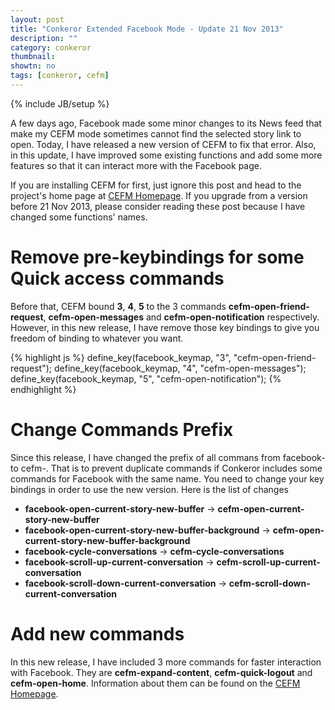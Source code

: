 ```yaml
---
layout: post
title: "Conkeror Extended Facebook Mode - Update 21 Nov 2013"
description: ""
category: conkeror
thumbnail: 
showtn: no
tags: [conkeror, cefm]
---
```

{% include JB/setup %}

A few days ago, Facebook made some minor changes to its News feed that make my
CEFM mode sometimes cannot find the selected story link to open. Today, I have
released a new version of CEFM to fix that error. Also, in this update, I have
improved some existing functions and add some more features so that it can
interact more with the Facebook page.

If you are installing CEFM for first, just ignore this post and head to the
project's home page at [CEFM Homepage](/conkeror-extended-facebook-mode.html).
If you upgrade from a version before 21 Nov 2013, please consider reading these
post because I have changed some functions' names.

<!-- more -->

# Remove pre-keybindings for some Quick access commands

Before that, CEFM bound **3**, **4**, **5** to the 3 commands
**cefm-open-friend-request**, **cefm-open-messages** and
**cefm-open-notification** respectively. However, in this new release, I have
remove those key bindings to give you freedom of binding to whatever you want.

{% highlight js %}
define_key(facebook_keymap, "3", "cefm-open-friend-request");
define_key(facebook_keymap, "4", "cefm-open-messages");
define_key(facebook_keymap, "5", "cefm-open-notification");
{% endhighlight %}

# Change Commands Prefix

Since this release, I have changed the prefix of all commans from facebook- to
cefm-. That is to prevent duplicate commands if Conkeror includes some commands
for Facebook with the same name. You need to change your key bindings in order
to use the new version. Here is the list of changes

- **facebook-open-current-story-new-buffer** -> **cefm-open-current-story-new-buffer**
- **facebook-open-current-story-new-buffer-background** -> **cefm-open-current-story-new-buffer-background**
- **facebook-cycle-conversations** -> **cefm-cycle-conversations**
- **facebook-scroll-up-current-conversation** -> **cefm-scroll-up-current-conversation**
- **facebook-scroll-down-current-conversation** -> **cefm-scroll-down-current-conversation**

# Add new commands

In this new release, I have included 3 more commands for faster interaction
with Facebook. They are **cefm-expand-content**, **cefm-quick-logout** and
**cefm-open-home**. Information about them can be found on the
[CEFM Homepage](/conkeror-extended-facebook-mode.html).
